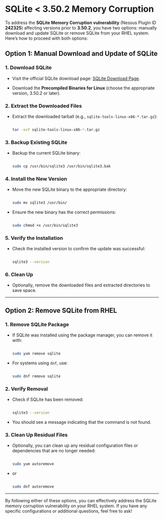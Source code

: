 # SQLite < 3.50.2 Memory Corruption
To address the **SQLite Memory Corruption vulnerability** (Nessus Plugin ID **242325**) affecting versions prior to **3.50.2**, you have two options: manually download and update SQLite or remove SQLite from your RHEL system. Here’s how to proceed with both options: 

  

## Option 1: Manual Download and Update of SQLite 

  

### 1. **Download SQLite** 

   - Visit the official SQLite download page: [SQLite Download Page](https://www.sqlite.org/download.html). 

   - Download the **Precompiled Binaries for Linux** (choose the appropriate version, 3.50.2 or later). 

  

### 2. **Extract the Downloaded Files** 

   - Extract the downloaded tarball (e.g., `sqlite-tools-linux-x86-*.tar.gz`): 

     ```bash 

     tar -xvf sqlite-tools-linux-x86-*.tar.gz 

     ``` 

  

### 3. **Backup Existing SQLite** 

   - Backup the current SQLite binary: 

     ```bash 

     sudo cp /usr/bin/sqlite3 /usr/bin/sqlite3.bak 

     ``` 

  

### 4. **Install the New Version** 

   - Move the new SQLite binary to the appropriate directory: 

     ```bash 

     sudo mv sqlite3 /usr/bin/ 

     ``` 

   - Ensure the new binary has the correct permissions: 

     ```bash 

     sudo chmod +x /usr/bin/sqlite3 

     ``` 

  

### 5. **Verify the Installation** 

   - Check the installed version to confirm the update was successful: 

     ```bash 

     sqlite3 --version 

     ``` 

  

### 6. **Clean Up** 

   - Optionally, remove the downloaded files and extracted directories to save space. 

  

--- 

  

## Option 2: Remove SQLite from RHEL 

  

### 1. **Remove SQLite Package** 

   - If SQLite was installed using the package manager, you can remove it with: 

     ```bash 

     sudo yum remove sqlite 

     ``` 

   - For systems using `dnf`, use: 

     ```bash 

     sudo dnf remove sqlite 

     ``` 

  

### 2. **Verify Removal** 

   - Check if SQLite has been removed: 

     ```bash 

     sqlite3 --version 

     ``` 

   - You should see a message indicating that the command is not found. 

  

### 3. **Clean Up Residual Files** 

   - Optionally, you can clean up any residual configuration files or dependencies that are no longer needed: 

     ```bash 

     sudo yum autoremove 

     ``` 

   - or 

     ```bash 

     sudo dnf autoremove 

     ``` 

  

--- 

  

By following either of these options, you can effectively address the SQLite memory corruption vulnerability on your RHEL system. If you have any specific configurations or additional questions, feel free to ask! 
